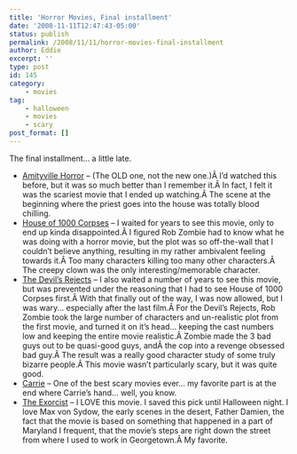 ```yaml
---
title: 'Horror Movies, Final installment'
date: '2008-11-11T12:47:43-05:00'
status: publish
permalink: /2008/11/11/horror-movies-final-installment
author: Eddie
excerpt: ''
type: post
id: 145
category:
    - movies
tag:
    - halloween
    - movies
    - scary
post_format: []
---
```

The final installment... a little late.

- [Amityville Horror](http://www.imdb.com/title/tt0078767/) – (The OLD one, not the new one.)Â I’d watched this before, but it was so much better than I remember it.Â In fact, I felt it was the scariest movie that I ended up watching.Â The scene at the beginning where the priest goes into the house was totally blood chilling.
- [House of 1000 Corpses](http://www.imdb.com/title/tt0251736/) – I waited for years to see this movie, only to end up kinda disappointed.Â I figured Rob Zombie had to know what he was doing with a horror movie, but the plot was so off-the-wall that I couldn’t believe anything, resulting in my rather ambivalent feeling towards it.Â Too many characters killing too many other characters.Â The creepy clown was the only interesting/memorable character.
- [The Devil’s Rejects](http://www.imdb.com/title/tt0395584/) – I also waited a number of years to see this movie, but was prevented under the reasoning that I had to see House of 1000 Corpses first.Â With that finally out of the way, I was now allowed, but I was wary... especially after the last film.Â For the Devil’s Rejects, Rob Zombie took the large number of characters and un-realistic plot from the first movie, and turned it on it’s head... keeping the cast numbers low and keeping the entire movie realistic.Â Zombie made the 3 bad guys out to be quasi-good guys, andÂ the cop into a revenge obsessed bad guy.Â The result was a really good character study of some truly bizarre people.Â This movie wasn’t particularly scary, but it was quite good.
- [Carrie](http://www.imdb.com/title/tt0074285/) – One of the best scary movies ever... my favorite part is at the end where Carrie’s hand... well, you know.
- [The Exorcist](http://www.imdb.com/title/tt0070047/) – I LOVE this movie. I saved this pick until Halloween night. I love Max von Sydow, the early scenes in the desert, Father Damien, the fact that the movie is based on something that happened in a part of Maryland I frequent, that the movie’s steps are right down the street from where I used to work in Georgetown.Â My favorite.